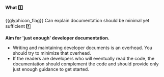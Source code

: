 <div id="title">

#### What :one:

</div>

<span id="prereqs"></span>

<span id="outcomes">{{glyphicon_flag}} Can explain documentation should be minimal yet sufficient :one:</span>

<div id="body">

**Aim for 'just enough' developer documentation.**

* Writing and maintaining developer documents is an overhead. You should try to minimize that overhead.
* If the readers are developers who will eventually read the code, the documentation should complement the code and should provide only just enough guidance to get started.

</div>

<div id="extras">
</div>